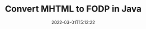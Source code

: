 ---
############################# Static ############################
layout: "auto-gen-conversion"
date: 2022-03-01T15:12:22
draft: false
otherformats: bmp doc docm docx dot dotm dotx epub gif ico jpeg jpg md odt ott pdf png psd rtf tex tif tiff txt xps
breadcrumb: MHTML to FODP in Java

############################# Head ############################
head_title: "Convert MHTML to FODP in Java"
head_description: "MHTML to FODP conversion in Java with a few lines of code. Convert over 160 file formats using the GroupDocs Document Conversion API for Java."

############################# Header ############################
title: "Convert MHTML to FODP in Java"
description: "MHTML to FODP conversion with a few lines of Java code"
bg_image: "https://cms.admin.containerize.com/templates/aspose/App_Themes/V3/images/bg/header1.png"
bg_overlay: false
button:
    enable: true

############################# SubMenu ############################
submenu:
    enable: true

    left:
        img_alt: "GroupDocs.Conversion for Java"
        image: "https://cms.admin.containerize.com/templates/groupdocs/images/product-logos/90x90-noborder/groupdocs-conversion-java.png"
        product: "GroupDocs.Conversion"
        platform: "Java"

    

############################# About ############################
about:
    enable: true
    title: "About GroupDocs.Conversion for Java API"
    content: |
        [GroupDocs.Conversion for Java](https://products.groupdocs.com/conversion/java/) is an advanced file format conversion API for converting between popular image and document formats such as Microsoft Office, OpenDocument, PDF, HTML, email, CAD. and much more with just a few lines of code. The native API automatically detects the formats of the original documents and offers many options for customizing the converted documents. Along with the function of extracting information from a document, it also supports caching of the conversion results to the local disk by default. However, any type of cache storage can be supported by implementing the appropriate interfaces - Amazon S3, Dropbox, Google Drive, Windows Azure, Reddis, or any others.
    

overview:
    enable: true
    content: |
        Convert your MHTML files to FODP files in Java. It only takes a couple of lines of Java code on any platform of your choice, such as Windows, Linux, macOS.
        You can try converting MHTML to FODP for free and evaluate the quality of the conversion results.
        Along with simple file conversion scripts, you can try more sophisticated options for loading the MHTML source file and storing the FODP output.
        
        For example, for the source file MHTML, you can use the following upload options:

        * automatic detection of the file format;
        * specify a password for protected files (if the file format supports it);
        * replace missing fonts to preserve the appearance of the document.

        There are also advanced conversion options for the FODP file:

        * convert a specific page of a document or a range of pages;
        * add a watermark to the converted FODP.

        Once the conversion is complete, you can save the FODP file to your local file path or to any third party storage such as FTP, Amazon S3, Google Drive, Dropbox etc.
        Please note - to convert MHTML to FODP, you do not need to install any additional software, such as MS Office, Open Office, Adobe Acrobat Reader etc. 


############################# Steps ############################
steps:
    enable: true
    title_left: "Steps to Convert MHTML to FODP in Java"
    content_left: |
        [GroupDocs.Conversion](https://products.groupdocs.com/conversion/java/) allows developers to easily convert a MHTML file to FODP with a few lines of code.

        * Create a new instance of the Converter class and upload the file MHTML with the full path
        * Set ConvertOptions for document type to FODP.
        * Call the convert() method and pass the document name (full path) and format (FODP) as a parameter
        
    title_right: "System Requirements"
    content_right: |
        Basic conversion using GroupDocs.Conversion for the Java API can be done with just a few lines of code. Our APIs are supported on all major platforms and operating systems. Before executing the code below, make sure you have the following prerequisites installed on your system.

        * Operating systems: Microsoft Windows, Linux, MacOS
        * Development environment: NetBeans, Intellij IDEA, Eclipse, etc.
        * Java runtime: J2SE 6.0 and above
        * Get the latest GroupDocs.Conversion for Java from [Maven](https://repository.groupdocs.com/webapp/#/artifacts/browse/tree/General/repo/com/groupdocs/groupdocs-conversion)
        
    code: |
        ```java
        // Load source file MHTML for conversion
        Converter converter = new Converter("input.mhtml");
        // Prepare conversion options for target format FODP
        ConvertOptions convertOptions = new FileType().fromExtension("fodp").getConvertOptions();
        // Convert to FODP format
        converter.convert("output.fodp", convertOptions);
        
        ```
        
demos:
    enable: true
    title: "MHTML to FODP Live Demo"
    content: |
       Convert MHTML to FODP now by visiting the [GroupDocs.Conversion App](https://products.groupdocs.app/conversion/family) website. The free demo has the following benefits
       

more_formats:
    enable: true
    title: "Other supported MHTML conversions in Java"
    content: "You can also convert MHTML to many other file formats. Please see the list below."
       
       
back_to_top:
    enable: true
---